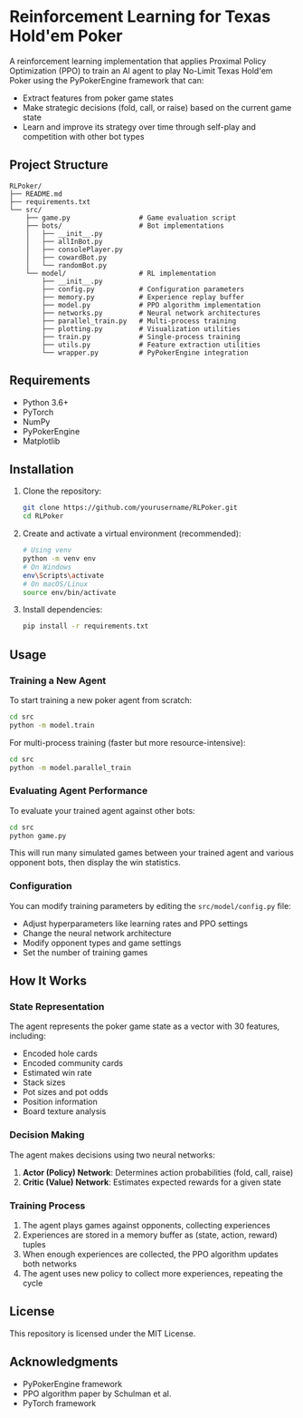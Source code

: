 # Reinforcement Learning for Texas Hold'em Poker

A reinforcement learning implementation that applies Proximal Policy Optimization (PPO) to train an AI agent to play No-Limit Texas Hold'em Poker using the PyPokerEngine framework that can:

- Extract features from poker game states
- Make strategic decisions (fold, call, or raise) based on the current game state
- Learn and improve its strategy over time through self-play and competition with other bot types

## Project Structure

```
RLPoker/
├── README.md
├── requirements.txt
└── src/
    ├── game.py                 # Game evaluation script
    ├── bots/                   # Bot implementations
    │   ├── __init__.py
    │   ├── allInBot.py
    │   ├── consolePlayer.py
    │   ├── cowardBot.py
    │   └── randomBot.py
    └── model/                  # RL implementation
        ├── __init__.py
        ├── config.py           # Configuration parameters
        ├── memory.py           # Experience replay buffer
        ├── model.py            # PPO algorithm implementation
        ├── networks.py         # Neural network architectures
        ├── parallel_train.py   # Multi-process training
        ├── plotting.py         # Visualization utilities
        ├── train.py            # Single-process training
        ├── utils.py            # Feature extraction utilities
        └── wrapper.py          # PyPokerEngine integration
```

## Requirements

- Python 3.6+
- PyTorch
- NumPy
- PyPokerEngine
- Matplotlib

## Installation

1. Clone the repository:
   ```bash
   git clone https://github.com/yourusername/RLPoker.git
   cd RLPoker
   ```

2. Create and activate a virtual environment (recommended):
   ```bash
   # Using venv
   python -m venv env
   # On Windows
   env\Scripts\activate
   # On macOS/Linux
   source env/bin/activate
   ```

3. Install dependencies:
   ```bash
   pip install -r requirements.txt
   ```

## Usage

### Training a New Agent

To start training a new poker agent from scratch:

```bash
cd src
python -m model.train
```

For multi-process training (faster but more resource-intensive):

```bash
cd src
python -m model.parallel_train
```

### Evaluating Agent Performance

To evaluate your trained agent against other bots:

```bash
cd src
python game.py
```

This will run many simulated games between your trained agent and various opponent bots, then display the win statistics.

### Configuration

You can modify training parameters by editing the `src/model/config.py` file:

- Adjust hyperparameters like learning rates and PPO settings
- Change the neural network architecture
- Modify opponent types and game settings
- Set the number of training games

## How It Works

### State Representation

The agent represents the poker game state as a vector with 30 features, including:
- Encoded hole cards
- Encoded community cards
- Estimated win rate
- Stack sizes
- Pot sizes and pot odds
- Position information
- Board texture analysis

### Decision Making

The agent makes decisions using two neural networks:
1. **Actor (Policy) Network**: Determines action probabilities (fold, call, raise)
2. **Critic (Value) Network**: Estimates expected rewards for a given state

### Training Process

1. The agent plays games against opponents, collecting experiences
2. Experiences are stored in a memory buffer as (state, action, reward) tuples
3. When enough experiences are collected, the PPO algorithm updates both networks
4. The agent uses new policy to collect more experiences, repeating the cycle

## License

This repository is licensed under the MIT License.

## Acknowledgments

- PyPokerEngine framework
- PPO algorithm paper by Schulman et al.
- PyTorch framework
